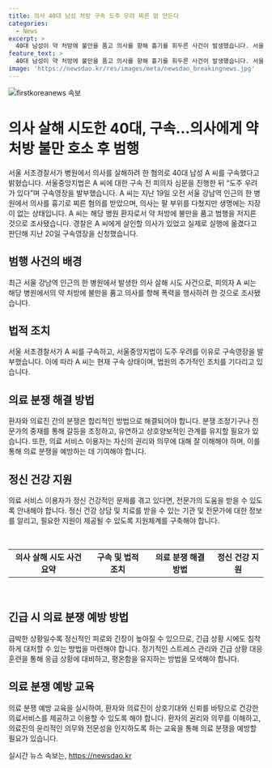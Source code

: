 ```yaml
---
title: 의사 40대 남성 처방 구속 도주 우려 찌른 맘 안든다
categories:
  - News
excerpt: >
  40대 남성이 약 처방에 불만을 품고 의사를 향해 흉기를 휘두른 사건이 발생했습니다. 서울 서초경찰서는 해당 남성을 살해 시도 혐의로 구속했으며, 의사는 부상을 입었지만 생명은 위험하지 않다고 합니다. 경찰은 남성이 의도적인 살인을 시도했다고 의심하고 조사 중에 있습니다. 해당 병원에서의 사건으로 인해 사람들이 안전에 대한 우려를 품고 있습니다.
feature_text: >
  40대 남성이 약 처방에 불만을 품고 의사를 향해 흉기를 휘두른 사건이 발생했습니다. 서울 서초경찰서는 해당 남성을 살해 시도 혐의로 구속했으며, 의사는 부상을 입었지만 생명은 위험하지 않다고 합니다. 경찰은 남성이 의도적인 살인을 시도했다고 의심하고 조사 중에 있습니다. 해당 병원에서의 사건으로 인해 사람들이 안전에 대한 우려를 품고 있습니다.
image: 'https://newsdao.kr/res/images/meta/newsdao_breakingnews.jpg'
---
```


<p><img src="https://newsdao.kr/res/images/meta/newsdao_breakingnews.jpg" alt="firstkoreanews 속보" /></p>

<h1>의사 살해 시도한 40대, 구속…의사에게 약 처방 불만 호소 후 범행</h1>

<p data-ke-size="size16">서울 서초경찰서가 병원에서 의사를 살해하려 한 혐의로 40대 남성 A 씨를 구속했다고 밝혔습니다. 서울중앙지법은 A 씨에 대한 구속 전 피의자 심문을 진행한 뒤 “도주 우려가 있다”며 구속영장을 발부했습니다. A 씨는 지난 19일 오전 서울 강남역 인근의 한 병원에서 의사를 흉기로 찌른 혐의를 받았으며, 의사는 팔 부위를 다쳤지만 생명에는 지장이 없는 상태입니다. A 씨는 해당 병원 환자로서 약 처방에 불만을 품고 범행을 저지른 것으로 조사됐습니다. 경찰은 A 씨에게 살인할 의사가 있었고 실제로 실행에 옮겼다고 판단해 지난 20일 구속영장을 신청했습니다. </p>

<h2 data-ke-size="size26">범행 사건의 배경</h2>

<p data-ke-size="size16">최근 서울 강남역 인근의 한 병원에서 발생한 의사 살해 시도 사건으로, 피의자 A 씨는 해당 병원에서의 약 처방에 불만을 품고 의사를 향해 폭력을 행사하려 한 것으로 조사됐습니다.</p>

<h2 data-ke-size="size26">법적 조치</h2>

<p data-ke-size="size16">서울 서초경찰서가 A 씨를 구속하고, 서울중앙지법이 도주 우려를 이유로 구속영장을 발부했습니다. 이에 따라 A 씨는 현재 구속 상태이며, 법원의 추가적인 조치를 기다리고 있습니다.</p>

<h2 data-ke-size="size26">의료 분쟁 해결 방법</h2>

<p data-ke-size="size16">환자와 의료진 간의 분쟁은 합리적인 방법으로 해결되어야 합니다. 분쟁 조정기구나 전문가의 중재를 통해 갈등을 조정하고, 유연하고 상호양보적인 관계를 유지할 필요가 있습니다. 또한, 의료 서비스 이용자는 자신의 권리와 의무에 대해 잘 이해해야 하며, 이를 통해 의료 분쟁을 예방하는 데 기여해야 합니다.</p>

<h2 data-ke-size="size26">정신 건강 지원</h2>

<p data-ke-size="size16">의료 서비스 이용자가 정신 건강적인 문제를 겪고 있다면, 전문가의 도움을 받을 수 있도록 안내해야 합니다. 정신 건강 상담 및 치료를 받을 수 있는 기관 및 전문가에 대한 정보를 알리고, 필요한 지원이 제공될 수 있도록 지원체계를 구축해야 합니다.</p>

<p data-ke-size="size16">&nbsp;</p>

<table>
  <tbody>
    <tr>
      <td style="text-align: center; height: 17px;"><b>의사 살해 시도 사건 요약</b></td>
      <td style="text-align: center; height: 17px;"><b>구속 및 법적 조치</b></td>
      <td style="text-align: center; height: 17px;"><b>의료 분쟁 해결 방법</b></td>
      <td style="text-align: center; height: 17px;"><b>정신 건강 지원</b></td>
    </tr>
  </tbody>
</table>

<p data-ke-size="size16">&nbsp;</p>

<h2 data-ke-size="size26">긴급 시 의료 분쟁 예방 방법</h2>

<p data-ke-size="size16">급박한 상황일수록 정신적인 피로와 긴장이 높아질 수 있으므로, 긴급 상황 시에도 침착하게 대처할 수 있는 방법을 마련해야 합니다. 정기적인 스트레스 관리와 긴급 상황 대응 훈련을 통해 응급 상황에 대비하고, 평온함을 유지하는 방법을 모색해야 합니다.</p>

<h2 data-ke-size="size26">의료 분쟁 예방 교육</h2>

<p data-ke-size="size16">의료 분쟁 예방 교육을 실시하여, 환자와 의료진이 상호기대와 신뢰를 바탕으로 건강한 의료서비스를 제공하고 이용할 수 있도록 해야 합니다. 환자의 권리와 의무를 이해하고, 의료진의 윤리적인 의무와 전문성을 인지하도록 하는 교육을 통해 의료 분쟁을 예방할 필요가 있습니다.</p>
실시간 뉴스 속보는, <a href="https://newsdao.kr" rel="dofollow">https://newsdao.kr</a>


